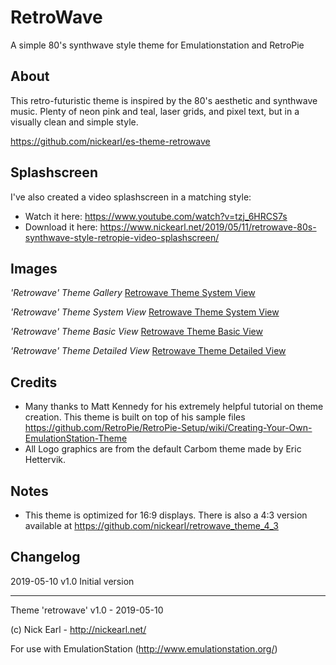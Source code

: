 # RetroWave
A simple 80's synthwave style theme for Emulationstation and RetroPie


## About

This retro-futuristic theme is inspired by the 80's aesthetic and synthwave music.
Plenty of neon pink and teal, laser grids, and pixel text, but in a visually clean and simple style.

https://github.com/nickearl/es-theme-retrowave

## Splashscreen

I've also created a video splashscreen in a matching style:
- Watch it here:	https://www.youtube.com/watch?v=tzj_6HRCS7s
- Download it here:	https://www.nickearl.net/2019/05/11/retrowave-80s-synthwave-style-retropie-video-splashscreen/

## Images

*'Retrowave' Theme Gallery*
[Retrowave Theme System View]( https://imgur.com/gallery/zgD4eWm )

*'Retrowave' Theme System View*
[Retrowave Theme System View]( https://imgur.com/YaQUqLt )

*'Retrowave' Theme Basic View*
[Retrowave Theme Basic View](https://imgur.com/GnisPq0)

*'Retrowave' Theme Detailed View*
[Retrowave Theme Detailed View](https://imgur.com/7KwNLdv)


## Credits

- Many thanks to Matt Kennedy for his extremely helpful tutorial on theme creation.  This theme is built on top of his sample files
	https://github.com/RetroPie/RetroPie-Setup/wiki/Creating-Your-Own-EmulationStation-Theme
- All Logo graphics are from the default Carbom theme made by Eric Hettervik.

## Notes

- This theme is optimized for 16:9 displays.  There is also a 4:3 version available at https://github.com/nickearl/retrowave_theme_4_3


## Changelog

2019-05-10
v1.0 Initial version

---

Theme 'retrowave' v1.0 - 2019-05-10

(c) Nick Earl - http://nickearl.net/

For use with EmulationStation (http://www.emulationstation.org/)
